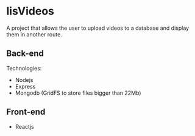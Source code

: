 # lisVideos
A project that allows the user to upload videos to a database and display them in another route.
## Back-end
Technologies:
- Nodejs
- Express
- Mongodb (GridFS to store files bigger than 22Mb)

## Front-end
- Reactjs
